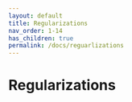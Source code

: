 ```yaml
---
layout: default
title: Regularizations
nav_order: 1-14
has_children: true
permalink: /docs/reguarlizations
---
```


# Regularizations

